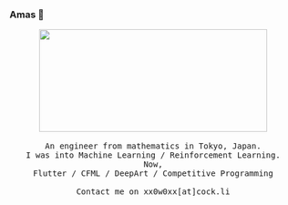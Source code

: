 ### Amas 👋

<p align="center">
  <img src="https://i.pinimg.com/originals/2a/9d/2f/2a9d2fa59cb6e6794c4832d214134ca5.gif"  width="400" height="180" >
  <br><br>
  <samp>
An engineer from mathematics in Tokyo, Japan. <br>
I was into Machine Learning / Reinforcement Learning. <br>
Now,  <br>
    Flutter / CFML / DeepArt / Competitive Programming
     <br><br>Contact me on xx0w0xx[at]cock.li
  </samp><br><br>
</p>

<!--
**surjithctly/surjithctly** is a ✨ _special_ ✨ repository because its `README.md` (this file) appears on your GitHub profile.

Here are some ideas to get you started:

- 🔭 I’m currently working on ...
- 🌱 I’m currently learning ...
- 👯 I’m looking to collaborate on ...
- 🤔 I’m looking for help with ...
- 💬 Ask me about ...
- 📫 How to reach me: ...
- 😄 Pronouns: ...
- ⚡ Fun fact: ...
-->
